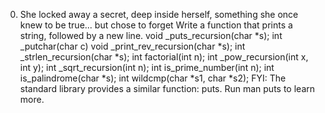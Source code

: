 0. She locked away a secret, deep inside herself, something she once knew to be true... but chose to forget
Write a function that prints a string, followed by a new line.
void _puts_recursion(char *s);
int _putchar(char c)
void _print_rev_recursion(char *s);
int _strlen_recursion(char *s);
int factorial(int n);
int _pow_recursion(int x, int y);
int _sqrt_recursion(int n);
int is_prime_number(int n);
int is_palindrome(char *s);
int wildcmp(char *s1, char *s2);
FYI: The standard library provides a similar function: puts. Run man puts to learn more.
